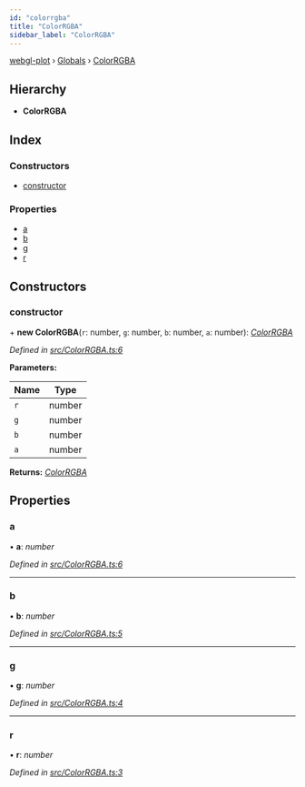 ```yaml
---
id: "colorrgba"
title: "ColorRGBA"
sidebar_label: "ColorRGBA"
---
```


[webgl-plot](../index.md) › [Globals](../globals.md) › [ColorRGBA](colorrgba.md)

## Hierarchy

* **ColorRGBA**

## Index

### Constructors

* [constructor](colorrgba.md#constructor)

### Properties

* [a](colorrgba.md#a)
* [b](colorrgba.md#b)
* [g](colorrgba.md#g)
* [r](colorrgba.md#r)

## Constructors

###  constructor

\+ **new ColorRGBA**(`r`: number, `g`: number, `b`: number, `a`: number): *[ColorRGBA](colorrgba.md)*

*Defined in [src/ColorRGBA.ts:6](https://github.com/danchitnis/webgl-plot/blob/65b6867/src/ColorRGBA.ts#L6)*

**Parameters:**

Name | Type |
------ | ------ |
`r` | number |
`g` | number |
`b` | number |
`a` | number |

**Returns:** *[ColorRGBA](colorrgba.md)*

## Properties

###  a

• **a**: *number*

*Defined in [src/ColorRGBA.ts:6](https://github.com/danchitnis/webgl-plot/blob/65b6867/src/ColorRGBA.ts#L6)*

___

###  b

• **b**: *number*

*Defined in [src/ColorRGBA.ts:5](https://github.com/danchitnis/webgl-plot/blob/65b6867/src/ColorRGBA.ts#L5)*

___

###  g

• **g**: *number*

*Defined in [src/ColorRGBA.ts:4](https://github.com/danchitnis/webgl-plot/blob/65b6867/src/ColorRGBA.ts#L4)*

___

###  r

• **r**: *number*

*Defined in [src/ColorRGBA.ts:3](https://github.com/danchitnis/webgl-plot/blob/65b6867/src/ColorRGBA.ts#L3)*
